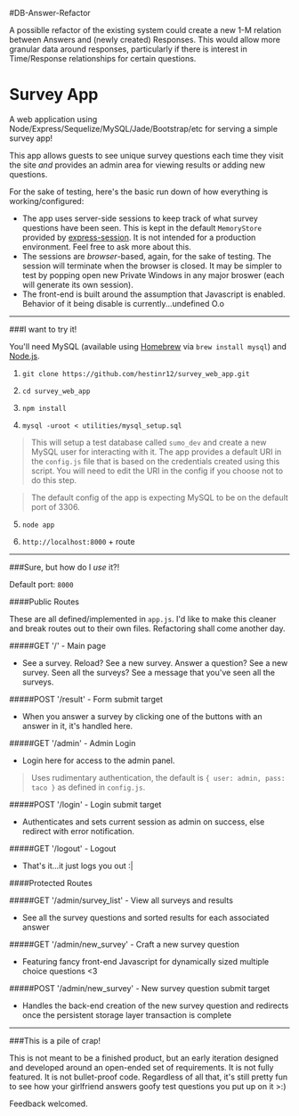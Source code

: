 #DB-Answer-Refactor

A possiblle refactor of the existing system could create a new 1-M relation between Answers and (newly created) Responses. This would allow more granular data around responses, particularly if there is interest in Time/Response relationships for certain questions.






# Survey App
A web application using Node/Express/Sequelize/MySQL/Jade/Bootstrap/etc for serving a simple survey app!

This app allows guests to see unique survey questions each time they visit the site *and* provides an admin area for viewing results or adding new questions.

For the sake of testing, here's the basic run down of how everything is working/configured:
  * The app uses server-side sessions to keep track of what survey questions have been seen. This is kept in the default `MemoryStore` provided by [express-session](https://www.npmjs.com/package/express-session). It is not intended for a production environment. Feel free to ask more about this.
  * The sessions are *browser*-based, again, for the sake of testing. The session will terminate when the browser is closed. It may be simpler to test by popping open new Private Windows in any major broswer (each will generate its own session).
  * The front-end is built around the assumption that Javascript is enabled. Behavior of it being disable is currently...undefined O.o

---

###I want to try it!

You'll need MySQL (available using [Homebrew](http://brew.sh) via `brew install mysql`) and [Node.js](https://nodejs.org/en/download/).

1. `git clone https://github.com/hestinr12/survey_web_app.git`

2. `cd survey_web_app`

3. `npm install`

4. `mysql -uroot < utilities/mysql_setup.sql`
  > This will setup a test database called `sumo_dev` and create a new MySQL user for interacting with it. The app provides a default URI in the `config.js` file that is based on the credentials created using this script. You will need to edit the URI in the config if you choose not to do this step.
  
  > The default config of the app is expecting MySQL to be on the default port of 3306.

5. `node app`

6. `http://localhost:8000` + route

---

###Sure, but how do I *use* it?!


Default port: `8000`

####Public Routes

These are all defined/implemented in `app.js`. I'd like to make this cleaner and break routes out to their own files. Refactoring shall come another day.

#####GET '/' - Main page
  * See a survey. Reload? See a new survey. Answer a question? See a new survey. Seen all the surveys? See a message that you've seen all the surveys.

#####POST '/result' - Form submit target
  * When you answer a survey by clicking one of the buttons with an answer in it, it's handled here.

#####GET '/admin' - Admin Login
  * Login here for access to the admin panel.
  
  > Uses rudimentary authentication, the default is `{ user: admin, pass: taco }` as defined in `config.js`.
  
#####POST '/login' - Login submit target
  * Authenticates and sets current session as admin on success, else redirect with error notification.
  
#####GET '/logout' - Logout
  * That's it...it just logs you out :|
  
####Protected Routes

#####GET '/admin/survey_list' - View all surveys and results
  * See all the survey questions and sorted results for each associated answer
  
#####GET '/admin/new_survey' - Craft a new survey question
  * Featuring fancy front-end Javascript for dynamically sized multiple choice questions <3
  
#####POST '/admin/new_survey' - New survey question submit target
  * Handles the back-end creation of the new survey question and redirects once the persistent storage layer transaction is complete
  
  
---

###This is a pile of crap!

This is not meant to be a finished product, but an early iteration designed and developed around an open-ended set of requirements. It is not fully featured. It is not bullet-proof code. Regardless of all that, it's still pretty fun to see how your girlfriend answers goofy test questions you put up on it >:)

Feedback welcomed.
